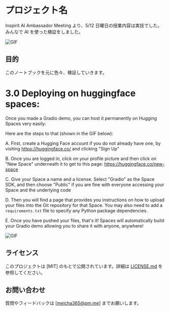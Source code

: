 # プロジェクト名

Inspirit AI Ambassador Meeting より、5/12 日曜日の授業内容は実技でした。みんなで AI を使った検証をしました。

![GIF](resource/class_0512.gif)

## 目的

このノートブックを元に色々、検証していきます。

# 3.0 Deploying on huggingface spaces:

Once you made a Gradio demo, you can host it permanently on Hugging Spaces very easily:

Here are the steps to that (shown in the GIF below):

A. First, create a Hugging Face account if you do not already have one, by visiting https://huggingface.co/ and clicking "Sign Up"

B. Once you are logged in, click on your profile picture and then click on "New Space" underneath it to get to this page: https://huggingface.co/new-space

C. Give your Space a name and a license. Select "Gradio" as the Space SDK, and then choose "Public" if you are fine with everyone accessing your Space and the underlying code

D. Then you will find a page that provides you instructions on how to upload your files into the Git repository for that Space. You may also need to add a `requirements.txt` file to specify any Python package dependencies.

E. Once you have pushed your files, that's it! Spaces will automatically build your Gradio demo allowing you to share it with anyone, anywhere!

![GIF](https://huggingface.co/blog/assets/28_gradio-spaces/spaces-demo-finalized.gif)

## ライセンス

このプロジェクトは [MIT] のもとで公開されています。詳細は [LICENSE.md](LICENSE.md) を参照してください。

## お問い合わせ

質問やフィードバックは [meicha365@pm.me] までお願いします。